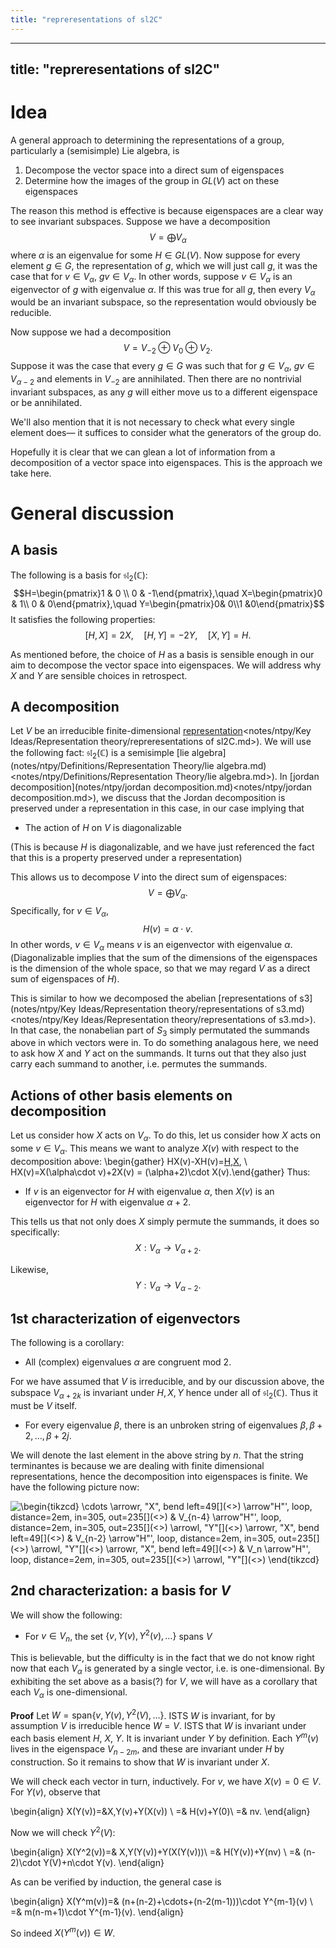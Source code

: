 ```yaml
---
title: "repreresentations of sl2C"
---
```


---
title: "repreresentations of sl2C"
---

# Idea
A general approach to determining the representations of a group, particularly a (semisimple) Lie algebra, is
1. Decompose the vector space into a direct sum of eigenspaces
2. Determine how the images of the group in $GL(V)$ act on these eigenspaces

The reason this method is effective is because eigenspaces are a clear way to see invariant subspaces.  Suppose we have a decomposition $$V=\bigoplus V_\alpha$$ where $\alpha$ is an eigenvalue for some $H\in GL(V)$. Now suppose for every element $g\in G$, the representation of $g$, which we will just call $g$, it was the case that for $v\in V_\alpha$, $gv\in V_\alpha$. In other words, suppose $v\in V_\alpha$ is an eigenvector of $g$ with eigenvalue $\alpha$. If this was true for all $g$, then every $V_\alpha$ would be an invariant subspace, so the representation would obviously be reducible.

Now suppose we had a decomposition $$V=V_{-2}\oplus V_0\oplus V_2.$$ Suppose it was the case that every $g\in G$ was such that for $g\in V_\alpha$, $gv\in V_{\alpha-2}$ and elements in $V_{-2}$ are annihilated. Then there are no nontrivial invariant subspaces, as any $g$ will either move us to a different eigenspace or be annihilated.

We'll also mention that it is not necessary to check what every single element does— it suffices to consider what the generators of the group do.

Hopefully it is clear that we can glean a lot of information from a decomposition of a vector space into eigenspaces. This is the approach we take here.

# General discussion
## A basis
The following is a basis for $\mathfrak{sl}_2(\mathbb{C})$: $$H=\begin{pmatrix}1 & 0 \\ 0 & -1\end{pmatrix},\quad X=\begin{pmatrix}0 & 1\\ 0 & 0\end{pmatrix},\quad Y=\begin{pmatrix}0& 0\\1 &0\end{pmatrix}$$
It satisfies the following properties: $$[H,X]=2X,\quad [H,Y]=-2Y,\quad [X,Y]=H.$$

As mentioned before, the choice of $H$ as a basis is sensible enough in our aim to decompose the vector space into eigenspaces. We will address why $X$ and $Y$ are sensible choices in retrospect.

## A decomposition
Let $V$ be an irreducible finite-dimensional [representation]()<notes/ntpy/Key Ideas/Representation theory/repreresentations of sl2C.md>). We will use the following fact: $\mathfrak{sl}_2(\mathbb{C})$ is a semisimple [lie algebra](notes/ntpy/Definitions/Representation Theory/lie algebra.md)<notes/ntpy/Definitions/Representation Theory/lie algebra.md>). In [jordan decomposition](notes/ntpy/jordan decomposition.md)<notes/ntpy/jordan decomposition.md>), we discuss that the Jordan decomposition is preserved under a representation in this case, in our case implying that
- The action of $H$ on $V$ is diagonalizable

(This is because $H$ is diagonalizable, and we have just referenced the fact that this is a property preserved under a representation)

This allows us to decompose $V$ into the direct sum of eigenspaces: $$V=\bigoplus V_\alpha.$$ Specifically, for $v\in V_\alpha$, $$H(v)=\alpha\cdot v.$$ In other words, $v\in V_\alpha$ means $v$ is an eigenvector with eigenvalue $\alpha$. (Diagonalizable implies that the sum of the dimensions of the eigenspaces is the dimension of the whole space, so that we may regard $V$ as a direct sum of eigenspaces of $H$).

This is similar to how we decomposed the abelian [representations of s3](notes/ntpy/Key Ideas/Representation theory/representations of s3.md)<notes/ntpy/Key Ideas/Representation theory/representations of s3.md>). In that case, the nonabelian part of $S_3$ simply permutated the summands above in which vectors were in. To do something analagous here, we need to ask how $X$ and $Y$ act on the summands. It turns out that they also just carry each summand to another, i.e. permutes the summands.

## Actions of other basis elements on decomposition
Let us consider how $X$ acts on $V_\alpha$. To do this, let us consider how $X$ acts on some $v\in V_\alpha$. This means we want to analyze $X(v)$ with respect to the decomposition above: \begin{gather} HX(v)-XH(v)=[H,X](v), \\ HX(v)=X(\alpha\cdot v)+2X(v) = (\alpha+2)\cdot X(v).\end{gather}
Thus:
- If $v$ is an eigenvector for $H$ with eigenvalue $\alpha$, then $X(v)$ is an eigenvector for $H$ with eigenvalue $\alpha+2$.

This tells us that not only does $X$ simply permute the summands, it does so specifically: $$X:V_\alpha\to V_{\alpha+2}.$$

Likewise, $$Y:V_\alpha\to V_{\alpha-2}.$$

## 1st characterization of eigenvectors
The following is a corollary:
- All (complex) eigenvalues $\alpha$ are congruent mod 2.

For we have assumed that $V$ is irreducible, and by our discussion above, the subspace $V_{\alpha+2k}$ is invariant under $H,X,Y$ hence under all of $\mathfrak{sl}_2(\mathbb{C})$. Thus it must be $V$ itself.
- For every eigenvalue $\beta$, there is an unbroken string of eigenvalues $\beta, \beta+2,\dots,\beta+2j$.

We will denote the last element in the above string by $n$. That the string terminantes is because we are dealing with finite dimensional representations, hence the decomposition into eigenspaces is finite. We have the following picture now:

<img align="center" src="https://i.upmath.me/svg/%5Cbegin%7Btikzcd%7D%0A%5Ccdots%20%5Carrow%5Br%2C%20%22X%22%2C%20bend%20left%3D49%5D%20%5Carrow%5B%22H%22'%2C%20loop%2C%20distance%3D2em%2C%20in%3D305%2C%20out%3D235%5D%20%26%20V_%7Bn-4%7D%20%5Carrow%5B%22H%22'%2C%20loop%2C%20distance%3D2em%2C%20in%3D305%2C%20out%3D235%5D%20%5Carrow%5Bl%2C%20%22Y%22%5D%20%5Carrow%5Br%2C%20%22X%22%2C%20bend%20left%3D49%5D%20%26%20V_%7Bn-2%7D%20%5Carrow%5B%22H%22'%2C%20loop%2C%20distance%3D2em%2C%20in%3D305%2C%20out%3D235%5D%20%5Carrow%5Bl%2C%20%22Y%22%5D%20%5Carrow%5Br%2C%20%22X%22%2C%20bend%20left%3D49%5D%20%26%20V_n%20%5Carrow%5B%22H%22'%2C%20loop%2C%20distance%3D2em%2C%20in%3D305%2C%20out%3D235%5D%20%5Carrow%5Bl%2C%20%22Y%22%5D%0A%5Cend%7Btikzcd%7D" alt="\begin{tikzcd}
\cdots \arrowr, &quot;X&quot;, bend left=49[](<>) \arrow&quot;H&quot;', loop, distance=2em, in=305, out=235[](<>) &amp; V_{n-4} \arrow&quot;H&quot;', loop, distance=2em, in=305, out=235[](<>) \arrowl, &quot;Y&quot;[](<>) \arrowr, &quot;X&quot;, bend left=49[](<>) &amp; V_{n-2} \arrow&quot;H&quot;', loop, distance=2em, in=305, out=235[](<>) \arrowl, &quot;Y&quot;[](<>) \arrowr, &quot;X&quot;, bend left=49[](<>) &amp; V_n \arrow&quot;H&quot;', loop, distance=2em, in=305, out=235[](<>) \arrowl, &quot;Y&quot;[](<>)
\end{tikzcd}" />
$$ $$ $$ $$ $$ $$
## 2nd characterization: a basis for $V$
We will show the following:
- For $v\in V_n$, the set $\{v, Y(v), Y^2(v),\dots\}$ spans $V$

This is believable, but the difficulty is in the fact that we do not know right now that each $V_\alpha$ is generated by a single vector, i.e. is one-dimensional. By exhibiting the set above as a basis(?) for $V$, we will have as a corollary that each $V_\alpha$ is one-dimensional.

**Proof**
Let $W=\text{span}\{v, Y(v), Y^2(V),\dots\}$. ISTS $W$ is invariant, for by assumption $V$ is irreducible hence $W=V$. ISTS that $W$ is invariant under each basis element $H$, $X$, $Y$. It is invariant under $Y$ by definition. Each $Y^m(v)$ lives in the eigenspace $V_{n-2m}$, and these are invariant under $H$ by construction. So it remains to show that $W$ is invariant under $X$.

We will check each vector in turn, inductively. For $v$, we have $X(v)=0\in V$. For $Y(v)$, observe that

\begin{align}
X(Y(v))=&X,Y[](<>)(v)+Y(X(v)) \\
=& H(v)+Y(0)\\
=& nv.
\end{align}

 Now we will check $Y^2(V)$:
 
 \begin{align}
X(Y^2(v))=& X,Y[](<>)(Y(v))+Y(X(Y(v)))\\
=& H(Y(v))+Y(nv) \\
=& (n-2)\cdot Y(V)+n\cdot Y(v).
 \end{align}
 
 As can be verified by induction, the general case is
 
\begin{align}
X(Y^m(v))=& (n+(n-2)+\cdots+(n-2(m-1)))\cdot Y^{m-1}(v) \\
=& m(n-m+1)\cdot Y^{m-1}(v).
\end{align}

So indeed $X(Y^m(v))\in W$.


